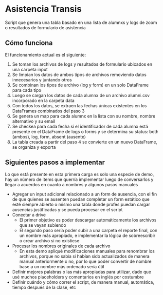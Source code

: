 # Asistencia Transis

Script que genera una tabla basado en una lista de alumnxs y logs de zoom o resultados de formulario de asistencia

## Cómo funciona

El funcionamiento actual es el siguiente:
1. Se toman los archivos de logs y resultados de formulario ubicados en una carpeta input
2. Se limpian los datos de ambos tipos de archivos removiendo datos innecesarios y juntando otros
3. Se combinan los tipos de archivo (log y form) en un solo DataFrame para cada tipo
4. Luego se cargan los datos de cada alumnx de un archivo alumni.csv incorporado en la carpeta data
5. Con todos los datos, se extraen las fechas únicas existentes en los DataFrames combinados del paso 3
6. Se genera un map para cada alumnx en la lista con su nombre, nombre alternativo y su email
7. Se checkea para cada fecha si el identificador de cada alumnx está presente en el DataFrame de logs o forms y se determina su status: both (ambos), log, form, absent (ausente)
8. La tabla creada a partir del paso 4 se convierte en un nuevo DataFrame, se organiza y exporta

## Siguientes pasos a implementar

Lo que está presente en esta primera carga es solo una especie de demo, hay un número de items que querría implementar luego de conversarlos y llegar a acuerdos en cuanto a nombres y algunos pasos manuales
- Agregar un input adicional relacionado a un form de ausencia, con el fin de que quienes se ausenten puedan completar un form estático que esté siempre abierto o mismo una tabla donde profes puedan cargar ausencias justificadas y se pueda procesar en el script
- Conectar a drive
  - El primer objetivo es poder descargar automáticamente los archivos que se vayan subiendo
  - El segundo paso sería poder subir a una carpeta el reporte final, con un nombre más apropiado, e implementar la lógica de sobreescribir o crear archivo si no existiese
- Procesar los nombres originales de cada archivo
  - En esta demo apliqué modificaciones manuales para renombrar los archivos, porque no sabía si habían sido actualizados de manera manual anteriormente o no, por lo que poder convertir de nombre base a un nombre más ordenado sería útil
- Definir mejores palabras o las más apropiadas para utilizar, dado que usé muchos placeholders y comentarios en inglés por costumbre
- Definir cuándo y cómo correr el script, de manera manual, automática, tiempo después de la clase, etc
